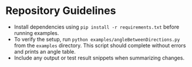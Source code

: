 # Repository Guidelines

- Install dependencies using `pip install -r requirements.txt` before running examples.
- To verify the setup, run `python examples/angleBetweenDirections.py` from the `examples` directory.
  This script should complete without errors and prints an angle table.
- Include any output or test result snippets when summarizing changes.
